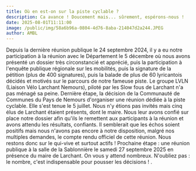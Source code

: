 ```yaml
---
title: Où en est-on sur la piste cyclable ?
description: Ca avance ! Doucement mais... sûrement, espérons-nous !
date: 2025-08-01T11:11:00
image: /public/img/58a6b96a-0804-4d76-8aba-214047d2a244.JPEG
author: AMBL
---
```

Depuis la dernière réunion publique le 24 septembre 2024, il y a eu notre participation à la réunion avec le Département le 5 décembre où nous avons présenté un dossier très circonstancié et apprécié, puis la participation à l'enquête publique régionale sur les mobilités, puis la signature de la pétition (plus de 400 signatures), puis la balade de plus de 60 lyricantois décidés et motivés sur le parcours de notre fameuse piste. Le groupe LVLN (Liaison Vélo Larchant Nemours), piloté par les Slow fous de Larchant n'a pas ménagé sa peine. Dernière étape, la décision de la Communauté de Communes du Pays de Nemours d'organiser une réunion dédiée à la piste cyclable. Elle s'est tenue le 5 juillet. Nous n'y étions pas invités mais cinq élus de Larchant étaient présents, dont le maire. Nous leur avons confié sur place notre dossier afin qu'ils le remettent aux participants à la réunion et avons attendu les résultats, confiants. Il semblerait que les échos soient positifs mais nous n'avons pas encore à notre disposition, malgré nos multiples demandes, le compte rendu officiel de cette réunion. Nous restons donc sur le qui-vive et surtout actifs ! Prochaine étape : une réunion publique à la salle de la Sablonnière le samedi 27 septembre 2025 en présence du maire de Larchant. On vous y attend nombreux. N'oubliez pas : le nombre, c'est indispensable pour pousser les décisions !  .
